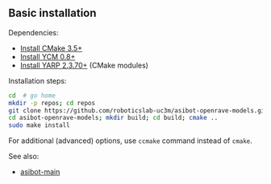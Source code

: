 ## Basic installation

Dependencies:

- [Install CMake 3.5+](https://github.com/roboticslab-uc3m/installation-guides/blob/master/install-cmake.md)
- [Install YCM 0.8+](https://github.com/roboticslab-uc3m/installation-guides/blob/master/install-ycm.md)
- [Install YARP 2.3.70+](https://github.com/roboticslab-uc3m/installation-guides/blob/master/install-yarp.md) (CMake modules)

Installation steps:

```bash
cd  # go home
mkdir -p repos; cd repos                                                  # create $HOME/repos and enter it
git clone https://github.com/roboticslab-uc3m/asibot-openrave-models.git  # download repository
cd asibot-openrave-models; mkdir build; cd build; cmake ..                # configure the build
sudo make install                                                         # install
```

For additional (advanced) options, use `ccmake` command instead of `cmake`.

See also:

* [asibot-main](https://github.com/roboticslab-uc3m/asibot-main)
